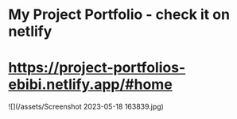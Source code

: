 # My Project Portfolio - check it on netlify

# https://project-portfolios-ebibi.netlify.app/#home

![](/assets/Screenshot 2023-05-18 163839.jpg)
